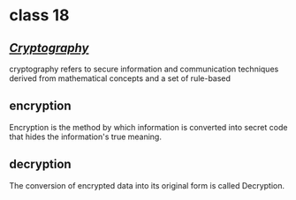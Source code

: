 # class 18

## <ins>*Cryptography*

cryptography refers to secure information and communication techniques derived from mathematical concepts and a set of rule-based


## encryption 
Encryption is the method by which information is converted into secret code that hides the information's true meaning.

## decryption
The conversion of encrypted data into its original form is called Decryption. 
